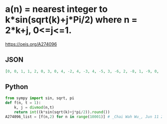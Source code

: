 # a\(n\) \= nearest integer to k\*sin\(sqrt\(k\)\+j\*Pi/2\) where n \= 2\*k\+j, 0<\=j<\=1\.
https://oeis.org/A274096
## JSON
```JSON
[0, 0, 1, 1, 2, 0, 3, 0, 4, -2, 4, -3, 4, -5, 3, -6, 2, -8, 1, -9, 0, -10, -2, -11, -4, -11, -6, -12, -8, -12, -10, -11, -12, -10, -14, -9, -16, -8, -18, -7, -19, -5, -21, -3, -22, 0, -23, 2, -24, 4, -24, 7, -24, 10, -24, 13, -23, 15, -23, 18, -22, 21, -20, 23, -19, 26, -17, 28, -15, 31, -13, 33]
```
## Python
```Python
from sympy import sin, sqrt, pi
def f(n, t = 1):
    k, j = divmod(n,t)
    return int((k*sin(sqrt(k)+j*pi/2)).round())
A274096_list = [f(n,2) for n in range(10001)] # _Chai Wah Wu_, Jun 11 2016
```
